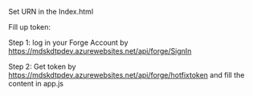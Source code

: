 Set URN in the Index.html

Fill up token:

Step 1: log in your Forge Account by https://mdskdtpdev.azurewebsites.net/api/forge/SignIn

Step 2: Get token by https://mdskdtpdev.azurewebsites.net/api/forge/hotfixtoken and fill the content in app.js

